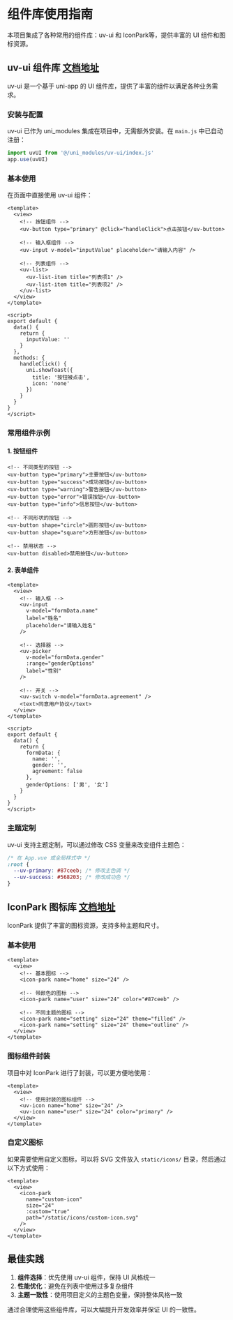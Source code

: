 # 组件库使用指南

本项目集成了各种常用的组件库：uv-ui 和 IconPark等，提供丰富的 UI 组件和图标资源。

## uv-ui 组件库 [文档地址](https://www.uvui.cn/components/intro.html)

uv-ui 是一个基于 uni-app 的 UI 组件库，提供了丰富的组件以满足各种业务需求。

### 安装与配置

uv-ui 已作为 uni_modules 集成在项目中，无需额外安装。在 `main.js` 中已自动注册：

```javascript
import uvUI from '@/uni_modules/uv-ui/index.js'
app.use(uvUI)
```

### 基本使用

在页面中直接使用 uv-ui 组件：

```vue
<template>
  <view>
    <!-- 按钮组件 -->
    <uv-button type="primary" @click="handleClick">点击按钮</uv-button>

    <!-- 输入框组件 -->
    <uv-input v-model="inputValue" placeholder="请输入内容" />

    <!-- 列表组件 -->
    <uv-list>
      <uv-list-item title="列表项1" />
      <uv-list-item title="列表项2" />
    </uv-list>
  </view>
</template>

<script>
export default {
  data() {
    return {
      inputValue: ''
    }
  },
  methods: {
    handleClick() {
      uni.showToast({
        title: '按钮被点击',
        icon: 'none'
      })
    }
  }
}
</script>
```

### 常用组件示例

#### 1. 按钮组件

```vue
<!-- 不同类型的按钮 -->
<uv-button type="primary">主要按钮</uv-button>
<uv-button type="success">成功按钮</uv-button>
<uv-button type="warning">警告按钮</uv-button>
<uv-button type="error">错误按钮</uv-button>
<uv-button type="info">信息按钮</uv-button>

<!-- 不同形状的按钮 -->
<uv-button shape="circle">圆形按钮</uv-button>
<uv-button shape="square">方形按钮</uv-button>

<!-- 禁用状态 -->
<uv-button disabled>禁用按钮</uv-button>
```

#### 2. 表单组件

```vue
<template>
  <view>
    <!-- 输入框 -->
    <uv-input
      v-model="formData.name"
      label="姓名"
      placeholder="请输入姓名"
    />

    <!-- 选择器 -->
    <uv-picker
      v-model="formData.gender"
      :range="genderOptions"
      label="性别"
    />

    <!-- 开关 -->
    <uv-switch v-model="formData.agreement" />
    <text>同意用户协议</text>
  </view>
</template>

<script>
export default {
  data() {
    return {
      formData: {
        name: '',
        gender: '',
        agreement: false
      },
      genderOptions: ['男', '女']
    }
  }
}
</script>
```

### 主题定制

uv-ui 支持主题定制，可以通过修改 CSS 变量来改变组件主题色：

```scss
/* 在 App.vue 或全局样式中 */
:root {
  --uv-primary: #87ceeb; /* 修改主色调 */
  --uv-success: #568203; /* 修改成功色 */
}
```

## IconPark 图标库 [文档地址](https://iconpark.oceanengine.com/official)

IconPark 提供了丰富的图标资源，支持多种主题和尺寸。

### 基本使用

```vue
<template>
  <view>
    <!-- 基本图标 -->
    <icon-park name="home" size="24" />

    <!-- 带颜色的图标 -->
    <icon-park name="user" size="24" color="#87ceeb" />

    <!-- 不同主题的图标 -->
    <icon-park name="setting" size="24" theme="filled" />
    <icon-park name="setting" size="24" theme="outline" />
  </view>
</template>
```

### 图标组件封装

项目中对 IconPark 进行了封装，可以更方便地使用：

```vue
<template>
  <view>
    <!-- 使用封装的图标组件 -->
    <uv-icon name="home" size="24" />
    <uv-icon name="user" size="24" color="primary" />
  </view>
</template>
```

### 自定义图标

如果需要使用自定义图标，可以将 SVG 文件放入 `static/icons/` 目录，然后通过以下方式使用：

```vue
<template>
  <view>
    <icon-park
      name="custom-icon"
      size="24"
      :custom="true"
      path="/static/icons/custom-icon.svg"
    />
  </view>
</template>
```

## 最佳实践

1. **组件选择**：优先使用 uv-ui 组件，保持 UI 风格统一
2. **性能优化**：避免在列表中使用过多复杂组件
3. **主题一致性**：使用项目定义的主题色变量，保持整体风格一致

通过合理使用这些组件库，可以大幅提升开发效率并保证 UI 的一致性。
